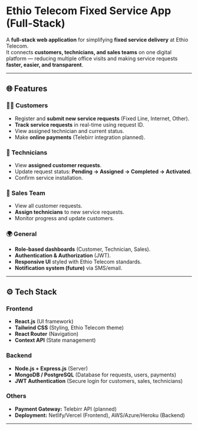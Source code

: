 # Ethio Telecom Fixed Service App (Full-Stack)

A **full-stack web application** for simplifying **fixed service delivery** at Ethio Telecom.  
It connects **customers, technicians, and sales teams** on one digital platform — reducing multiple office visits and making service requests **faster, easier, and transparent**.  

---

## 🌐 Features

### 👨‍💼 Customers
- Register and **submit new service requests** (Fixed Line, Internet, Other).  
- **Track service requests** in real-time using request ID.  
- View assigned technician and current status.  
- Make **online payments** (Telebirr integration planned).  

### 🔧 Technicians
- View **assigned customer requests**.  
- Update request status: **Pending → Assigned → Completed → Activated**.  
- Confirm service installation.  

### 💼 Sales Team
- View all customer requests.  
- **Assign technicians** to new service requests.  
- Monitor progress and update customers.  

### 🌍 General
- **Role-based dashboards** (Customer, Technician, Sales).  
- **Authentication & Authorization** (JWT).  
- **Responsive UI** styled with Ethio Telecom standards.  
- **Notification system (future)** via SMS/email.  

---

## ⚙️ Tech Stack

### Frontend
- **React.js** (UI framework)  
- **Tailwind CSS** (Styling, Ethio Telecom theme)  
- **React Router** (Navigation)  
- **Context API** (State management)  

### Backend
- **Node.js + Express.js** (Server)  
- **MongoDB / PostgreSQL** (Database for requests, users, payments)  
- **JWT Authentication** (Secure login for customers, sales, technicians)  

### Others
- **Payment Gateway:** Telebirr API (planned)  
- **Deployment:** Netlify/Vercel (Frontend), AWS/Azure/Heroku (Backend)  

---



